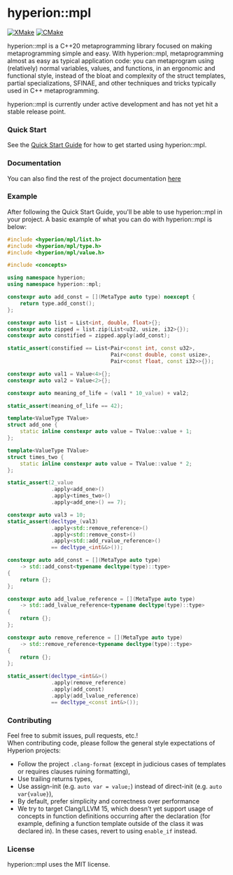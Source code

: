 # hyperion::mpl

[![XMake](https://github.com/braxtons12/hyperion_mpl/actions/workflows/xmake.yml/badge.svg?event=push)](https://github.com/braxtons12/hyperion_mpl/actions/workflows/xmake.yml)
[![CMake](https://github.com/braxtons12/hyperion_mpl/actions/workflows/cmake.yml/badge.svg?event=push)](https://github.com/braxtons12/hyperion_mpl/actions/workflows/cmake.yml)

hyperion::mpl is a C++20 metaprogramming library focused on making metaprogramming simple
and easy. With hyperion::mpl, metaprogramming almost as easy as typical application code:
you can metaprogram using (relatively) normal variables, values, and functions,
in an ergonomic and functional style, instead of the bloat and complexity of the 
struct templates, partial specializations, SFINAE, and other techniques and tricks typically
used in C++ metaprogramming.

hyperion::mpl is currently under active development and has not yet hit a stable release point.

### Quick Start

See the [Quick Start Guide](https://braxtons12.github.io/hyperion_mpl/quick_start.html)
for how to get started using hyperion::mpl.

### Documentation

You can also find the rest of the project documentation [here](https://braxtons12.github.io/hyperion_mpl)

### Example

After following the Quick Start Guide, you'll be able to use hyperion::mpl in your project.
A basic example of what you can do with hyperion::mpl is below:

```cpp
#include <hyperion/mpl/list.h>
#include <hyperion/mpl/type.h>
#include <hyperion/mpl/value.h>

#include <concepts>

using namespace hyperion;
using namespace hyperion::mpl;

constexpr auto add_const = [](MetaType auto type) noexcept {
    return type.add_const();
};

constexpr auto list = List<int, double, float>{};
constexpr auto zipped = list.zip(List<u32, usize, i32>{});
constexpr auto constified = zipped.apply(add_const);

static_assert(constified == List<Pair<const int, const u32>,
                                 Pair<const double, const usize>,
                                 Pair<const float, const i32>>{});

constexpr auto val1 = Value<4>{};
constexpr auto val2 = Value<2>{};

constexpr auto meaning_of_life = (val1 * 10_value) + val2;

static_assert(meaning_of_life == 42);

template<ValueType TValue>
struct add_one {
    static inline constexpr auto value = TValue::value + 1;
};

template<ValueType TValue>
struct times_two {
    static inline constexpr auto value = TValue::value * 2;
};

static_assert(2_value
              .apply<add_one>()
              .apply<times_two>()
              .apply<add_one>() == 7);

constexpr auto val3 = 10;
static_assert(decltype_(val3)
              .apply<std::remove_reference>()
              .apply<std::remove_const>()
              .apply<std::add_rvalue_reference>()
              == decltype_<int&&>());

constexpr auto add_const = [](MetaType auto type)
    -> std::add_const<typename decltype(type)::type>
{
    return {};
};

constexpr auto add_lvalue_reference = [](MetaType auto type)
    -> std::add_lvalue_reference<typename decltype(type)::type>
{
    return {};
};

constexpr auto remove_reference = [](MetaType auto type)
    -> std::remove_reference<typename decltype(type)::type>
{
    return {};
};

static_assert(decltype_<int&&>()
              .apply(remove_reference)
              .apply(add_const)
              .apply(add_lvalue_reference)
              == decltype_<const int&>());
```

### Contributing

Feel free to submit issues, pull requests, etc.!<br>
When contributing code, please follow the general style expectations of Hyperion projects:
- Follow the project `.clang-format` (except in judicious cases of templates or requires clauses
        ruining formatting),
- Use trailing returns types,
- Use assign-init (e.g. `auto var = value;`) instead of direct-init (e.g. `auto var{value}`),
- By default, prefer simplicity and correctness over performance
- We try to target Clang/LLVM 15, which doesn't yet support usage of concepts in function
definitions occurring after the declaration (for example, defining a function template outside of
the class it was declared in). In these cases, revert to using `enable_if` instead.

### License

hyperion::mpl uses the MIT license.

